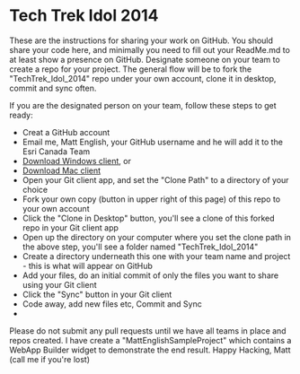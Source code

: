 Tech Trek Idol 2014
==================

These are the instructions for sharing your work on GitHub. You should share your code here, and minimally you need to fill out your ReadMe.md to at least show a presence on GitHub.  Designate someone on your team to create a repo for your project. The general flow will be to fork the "TechTrek_Idol_2014" repo under your own account, clone it in desktop, commit and sync often.  

If you are the designated person on your team, follow these steps to get ready:

* Creat a GitHub account
* Email me, Matt English, your GitHub username and he will add it to the Esri Canada Team
* [Download Windows client](https://windows.github.com), or 
* [Download Mac client](https://mac.github.com)
* Open your Git client app, and set the "Clone Path" to a directory of your choice
* Fork your own copy (button in upper right of this page) of this repo to your own account
* Click the "Clone in Desktop" button, you'll see a clone of this forked repo in your Git client app
* Open up the directory on your computer where you set the clone path in the above step, you'll see a folder named "TechTrek_Idol_2014"
* Create a directory underneath this one with your team name and project - this is what will appear on GitHub
* Add your files, do an initial commit of only the files you want to share using your Git client
* Click the "Sync" button in your Git client
* Code away, add new files etc, Commit and Sync
* 

Please do not submit any pull requests until we have all teams in place and repos created. I have create a "MattEnglishSampleProject" which contains a WebApp Builder widget to demonstrate the end result. Happy Hacking, Matt (call me if you're lost)

